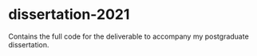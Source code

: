 # dissertation-2021
Contains the full code for the deliverable to accompany my postgraduate dissertation.
